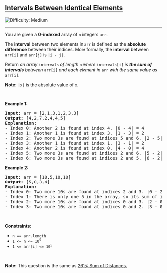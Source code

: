 <h2><a href="https://leetcode.com/problems/intervals-between-identical-elements">Intervals Between Identical Elements</a></h2> <img src='https://img.shields.io/badge/Difficulty-Medium-orange' alt='Difficulty: Medium' /><hr><p>You are given a <strong>0-indexed</strong> array of <code>n</code> integers <code>arr</code>.</p>

<p>The <strong>interval</strong> between two elements in <code>arr</code> is defined as the <strong>absolute difference</strong> between their indices. More formally, the <strong>interval</strong> between <code>arr[i]</code> and <code>arr[j]</code> is <code>|i - j|</code>.</p>

<p>Return <em>an array</em> <code>intervals</code> <em>of length</em> <code>n</code> <em>where</em> <code>intervals[i]</code> <em>is <strong>the sum of intervals</strong> between </em><code>arr[i]</code><em> and each element in </em><code>arr</code><em> with the same value as </em><code>arr[i]</code><em>.</em></p>

<p><strong>Note:</strong> <code>|x|</code> is the absolute value of <code>x</code>.</p>

<p>&nbsp;</p>
<p><strong class="example">Example 1:</strong></p>

<pre>
<strong>Input:</strong> arr = [2,1,3,1,2,3,3]
<strong>Output:</strong> [4,2,7,2,4,4,5]
<strong>Explanation:</strong>
- Index 0: Another 2 is found at index 4. |0 - 4| = 4
- Index 1: Another 1 is found at index 3. |1 - 3| = 2
- Index 2: Two more 3s are found at indices 5 and 6. |2 - 5| + |2 - 6| = 7
- Index 3: Another 1 is found at index 1. |3 - 1| = 2
- Index 4: Another 2 is found at index 0. |4 - 0| = 4
- Index 5: Two more 3s are found at indices 2 and 6. |5 - 2| + |5 - 6| = 4
- Index 6: Two more 3s are found at indices 2 and 5. |6 - 2| + |6 - 5| = 5
</pre>

<p><strong class="example">Example 2:</strong></p>

<pre>
<strong>Input:</strong> arr = [10,5,10,10]
<strong>Output:</strong> [5,0,3,4]
<strong>Explanation:</strong>
- Index 0: Two more 10s are found at indices 2 and 3. |0 - 2| + |0 - 3| = 5
- Index 1: There is only one 5 in the array, so its sum of intervals to identical elements is 0.
- Index 2: Two more 10s are found at indices 0 and 3. |2 - 0| + |2 - 3| = 3
- Index 3: Two more 10s are found at indices 0 and 2. |3 - 0| + |3 - 2| = 4
</pre>

<p>&nbsp;</p>
<p><strong>Constraints:</strong></p>

<ul>
	<li><code>n == arr.length</code></li>
	<li><code>1 &lt;= n &lt;= 10<sup>5</sup></code></li>
	<li><code>1 &lt;= arr[i] &lt;= 10<sup>5</sup></code></li>
</ul>

<p>&nbsp;</p>
<p><strong>Note:</strong> This question is the same as <a href="https://leetcode.com/problems/sum-of-distances/description/" target="_blank"> 2615: Sum of Distances.</a></p>
